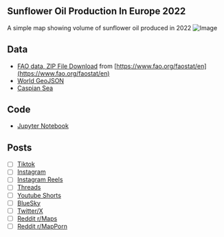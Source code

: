 ## Sunflower Oil Production In Europe 2022
A simple map showing volume of sunflower oil produced in 2022
![Image](https://drive.google.com/uc?export=view&id=)

## Data
* [FAO data, ZIP File Download](https://bulks-faostat.fao.org/production/Production_Crops_Livestock_E_All_Data.zip) from [https://www.fao.org/faostat/en](https://www.fao.org/faostat/en)
* [World GeoJSON](https://public.opendatasoft.com/explore/dataset/world-administrative-boundaries/export/?flg=en-us)
* [Caspian Sea](https://cartographyvectors.com/map/1224-caspian-sea)

## Code
* [Jupyter Notebook](FormatData.ipynb)

## Posts
- [ ] [Tiktok]()
- [ ] [Instagram]()
- [ ] [Instagram Reels]()
- [ ] [Threads]()
- [ ] [Youtube Shorts]()
- [ ] [BlueSky]()
- [ ] [Twitter/X]()
- [ ] [Reddit r/Maps]()
- [ ] [Reddit r/MapPorn]()
